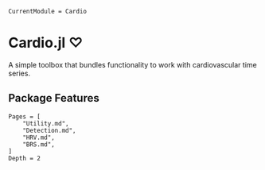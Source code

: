 ```@meta
CurrentModule = Cardio
```

# Cardio.jl ♡
A simple toolbox that bundles functionality to work with cardiovascular time series. 

## Package Features

```@contents
Pages = [
    "Utility.md",
    "Detection.md",
    "HRV.md",
    "BRS.md",
]
Depth = 2
```
